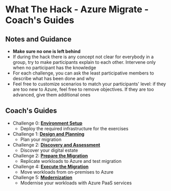 # What The Hack - Azure Migrate - Coach's Guides

## Notes and Guidance

- **Make sure no one is left behind**
- If during the hack there is any concept not clear for everybody in a group, try to make participants explain to each other. Intervene only when no participant has the knowledge
- For each challenge, you can ask the least participative members to describe what has been done and why
- Feel free to customize scenarios to match your participants' level: if they are too new to Azure, feel free to remove objectives. If they are too advanced, give them additional ones

## Coach's Guides

- Challenge 0: **[Environment Setup](00-lab_setup.md)**
    - Deploy the required infrastructure for the exercises
- Challenge 1: **[Design and Planning](01-design.md)**
    - Plan your migration
- Challenge 2: **[Discovery and Assessment](02-discovery.md)**
    - Discover your digital estate
- Challenge 2: **[Prepare the Migration](03-prepare.md)**
    - Replicate workloads to Azure and test migration
- Challenge 4: **[Execute the Migration](04-migrate.md)**
    - Move workloads from on-premises to Azure
- Challenge 5: **[Modernization](05-modernise.md)**
    - Modernise your workloads with Azure PaaS services
